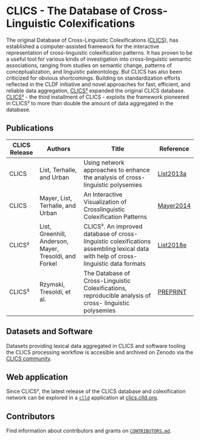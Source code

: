 # CLICS - The Database of Cross-Linguistic Colexifications

The original Database of Cross-Linguistic Colexifications ([CLICS](https://github.com/clics/clics1)), has
established a computer-assisted framework for the interactive
representation of cross-linguistic colexification patterns.
It has proven to be a useful tool for various kinds of
investigation into cross-linguistic semantic associations, ranging from
studies on semantic change, patterns of conceptualization, and
linguistic paleontology. But CLICS has also been criticized for obvious
shortcomings. Building on standardization efforts reflected in
the CLDF initiative and novel approaches for fast, efficient, and
reliable data aggregation, [CLICS²](https://github.com/clics/clics2) expanded the original CLICS database.
[CLICS³](https://github.com/clics/clics3) - the third installment of CLICS - exploits the framework pioneered in CLICS²
to more than double the amount of data aggregated in the database.


## Publications

CLICS Release | Authors | Title | Reference
--- | --- | --- | ---
CLICS | List, Terhalle, and Urban | Using network approaches to enhance the analysis of cross-linguistic polysemies | [List2013a](https://digling.org/evobib/?bibtex=List2013a)
CLICS | Mayer, List, Terhalle, and Urban | An Interactive Visualization of Crosslinguistic Colexification Patterns | [Mayer2014](https://digling.org/evobib/?bibtex=Mayer2014)
CLICS² | List, Greenhill, Anderson, Mayer, Tresoldi, and Forkel | CLICS². An improved database of cross-linguistic colexifications assembling lexical data with help of cross-linguistic data formats | [List2018e](https://digling.org/evobib/?bibtex=List2018e)
CLICS³ | Rzymski, Tresoldi, et al. | The Database of Cross-Linguistic Colexifications, reproducible analysis of cross- linguistic polysemies | [PREPRINT](https://doi.org/10.17613/5awv-6w15)


## Datasets and Software

Datasets providing lexical data aggregated in CLICS and software tooling the CLICS
processing workflow is accesible and archived on Zenodo via the
[CLICS community](https://zenodo.org/communities/clics).


## Web application

Since CLICS², the latest release of the CLICS database and colexification network can be explored in a
[`clld`](https://github.com/clld/clld) application at [clics.clld.org](https://clics.clld.org).


## Contributors

Find information about contributors and grants on [`CONTRIBUTORS.md`](CONTRIBUTORS.md).

